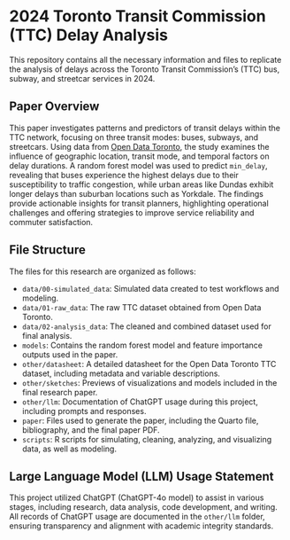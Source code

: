 # 2024 Toronto Transit Commission (TTC) Delay Analysis

This repository contains all the necessary information and files to replicate the analysis of delays across the Toronto Transit Commission’s (TTC) bus, subway, and streetcar services in 2024.

## Paper Overview

This paper investigates patterns and predictors of transit delays within the TTC network, focusing on three transit modes: buses, subways, and streetcars. Using data from [Open Data Toronto](https://open.toronto.ca/), the study examines the influence of geographic location, transit mode, and temporal factors on delay durations. A random forest model was used to predict `min_delay`, revealing that buses experience the highest delays due to their susceptibility to traffic congestion, while urban areas like Dundas exhibit longer delays than suburban locations such as Yorkdale. The findings provide actionable insights for transit planners, highlighting operational challenges and offering strategies to improve service reliability and commuter satisfaction.

## File Structure

The files for this research are organized as follows:

-   `data/00-simulated_data`: Simulated data created to test workflows and modeling.
-   `data/01-raw_data`: The raw TTC dataset obtained from Open Data Toronto.
-   `data/02-analysis_data`: The cleaned and combined dataset used for final analysis.
-   `models`: Contains the random forest model and feature importance outputs used in the paper.
-   `other/datasheet`: A detailed datasheet for the Open Data Toronto TTC dataset, including metadata and variable descriptions.
-   `other/sketches`: Previews of visualizations and models included in the final research paper.
-   `other/llm`: Documentation of ChatGPT usage during this project, including prompts and responses.
-   `paper`: Files used to generate the paper, including the Quarto file, bibliography, and the final paper PDF.
-   `scripts`: R scripts for simulating, cleaning, analyzing, and visualizing data, as well as modeling.

## Large Language Model (LLM) Usage Statement

This project utilized ChatGPT (ChatGPT-4o model) to assist in various stages, including research, data analysis, code development, and writing. All records of ChatGPT usage are documented in the `other/llm` folder, ensuring transparency and alignment with academic integrity standards.
